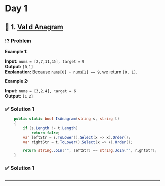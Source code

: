 # Day 1

## 📌 1. [Valid Anagram](https://leetcode.com/problems/valid-anagram)

### ⁉️ Problem

**Example 1:**

**Input:** `nums = [2,7,11,15], target = 9`  
**Output:** `[0,1]`  
**Explanation:** Because `nums[0] + nums[1] == 9`, we return `[0, 1]`.

**Example 2:**

**Input:** `nums = [3,2,4], target = 6`  
**Output:** `[1,2]`

### ✅ Solution 1

```cs
    public static bool IsAnagram(string s, string t)
    {
        if (s.Length != t.Length)
            return false;
        var leftStr = s.ToLower().Select(x => x).Order();
        var rightStr = t.ToLower().Select(x => x).Order();

        return string.Join("", leftStr) == string.Join("", rightStr);
    }
```

### ✅ Solution 1

```cs

```

---
